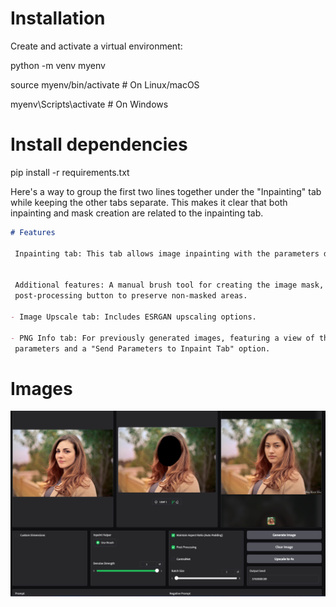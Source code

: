 # Installation

Create and activate a virtual environment:

python -m venv myenv

source myenv/bin/activate  # On Linux/macOS

myenv\Scripts\activate     # On Windows

# Install dependencies

pip install -r requirements.txt

Here's a way to group the first two lines together under the "Inpainting" tab while keeping the other tabs separate. This makes it clear that both inpainting and mask creation are related to the inpainting tab.

```markdown
# Features

 Inpainting tab: This tab allows image inpainting with the parameters detailed in [StableDiffusionInpaintPipeline](https://huggingface.co/docs/diffusers/en/api/pipelines/stable_diffusion/inpaint).

 
 Additional features: A manual brush tool for creating the image mask,  a Gaussian blur slider for masked region,
 post-processing button to preserve non-masked areas.

- Image Upscale tab: Includes ESRGAN upscaling options.

- PNG Info tab: For previously generated images, featuring a view of the generation
 parameters and a "Send Parameters to Inpaint Tab" option.
```

# Images

![Screenshot](images/readmeimg.png)